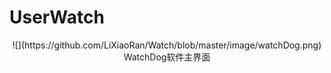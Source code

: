 # UserWatch
<center>![](https://github.com/LiXiaoRan/Watch/blob/master/image/watchDog.png)</center>
<center>WatchDog软件主界面</center>
